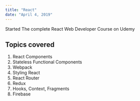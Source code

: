 ```yaml
---
title: "React"
date: "April 4, 2019"
---
```


Started The complete React Web Developer Course on Udemy

## Topics covered

1. React Components
2. Stateless Functional Components
3. Webpack
4. Styling React
5. React Router
6. Redux
7. Hooks, Context, Fragments
8. Firebase
 
